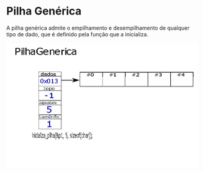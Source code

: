 # Pilha Genérica

A pilha genérica admite o empilhamento e desempilhamento de qualquer tipo de dado, que é definido pela função que a inicializa.

![image](pg.gif)
